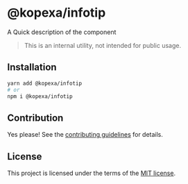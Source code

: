 # @kopexa/infotip

A Quick description of the component

> This is an internal utility, not intended for public usage.

## Installation

```sh
yarn add @kopexa/infotip
# or
npm i @kopexa/infotip
```

## Contribution

Yes please! See the
[contributing guidelines](https://github.com/kopexa-grc/sight/blob/master/CONTRIBUTING.md)
for details.

## License

This project is licensed under the terms of the
[MIT license](https://github.com/kopexa-grc/sight/blob/master/LICENSE).